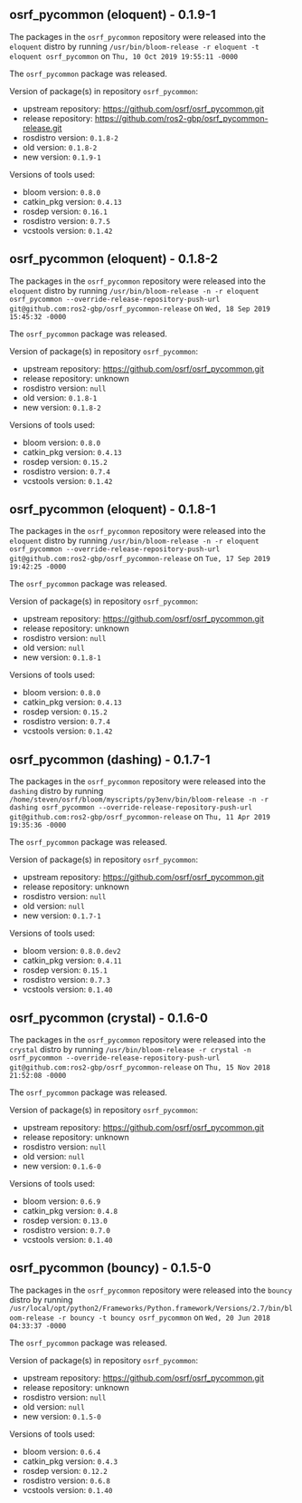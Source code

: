 ## osrf_pycommon (eloquent) - 0.1.9-1

The packages in the `osrf_pycommon` repository were released into the `eloquent` distro by running `/usr/bin/bloom-release -r eloquent -t eloquent osrf_pycommon` on `Thu, 10 Oct 2019 19:55:11 -0000`

The `osrf_pycommon` package was released.

Version of package(s) in repository `osrf_pycommon`:

- upstream repository: https://github.com/osrf/osrf_pycommon.git
- release repository: https://github.com/ros2-gbp/osrf_pycommon-release.git
- rosdistro version: `0.1.8-2`
- old version: `0.1.8-2`
- new version: `0.1.9-1`

Versions of tools used:

- bloom version: `0.8.0`
- catkin_pkg version: `0.4.13`
- rosdep version: `0.16.1`
- rosdistro version: `0.7.5`
- vcstools version: `0.1.42`


## osrf_pycommon (eloquent) - 0.1.8-2

The packages in the `osrf_pycommon` repository were released into the `eloquent` distro by running `/usr/bin/bloom-release -n -r eloquent osrf_pycommon --override-release-repository-push-url git@github.com:ros2-gbp/osrf_pycommon-release` on `Wed, 18 Sep 2019 15:45:32 -0000`

The `osrf_pycommon` package was released.

Version of package(s) in repository `osrf_pycommon`:

- upstream repository: https://github.com/osrf/osrf_pycommon.git
- release repository: unknown
- rosdistro version: `null`
- old version: `0.1.8-1`
- new version: `0.1.8-2`

Versions of tools used:

- bloom version: `0.8.0`
- catkin_pkg version: `0.4.13`
- rosdep version: `0.15.2`
- rosdistro version: `0.7.4`
- vcstools version: `0.1.42`


## osrf_pycommon (eloquent) - 0.1.8-1

The packages in the `osrf_pycommon` repository were released into the `eloquent` distro by running `/usr/bin/bloom-release -n -r eloquent osrf_pycommon --override-release-repository-push-url git@github.com:ros2-gbp/osrf_pycommon-release` on `Tue, 17 Sep 2019 19:42:25 -0000`

The `osrf_pycommon` package was released.

Version of package(s) in repository `osrf_pycommon`:

- upstream repository: https://github.com/osrf/osrf_pycommon.git
- release repository: unknown
- rosdistro version: `null`
- old version: `null`
- new version: `0.1.8-1`

Versions of tools used:

- bloom version: `0.8.0`
- catkin_pkg version: `0.4.13`
- rosdep version: `0.15.2`
- rosdistro version: `0.7.4`
- vcstools version: `0.1.42`


## osrf_pycommon (dashing) - 0.1.7-1

The packages in the `osrf_pycommon` repository were released into the `dashing` distro by running `/home/steven/osrf/bloom/myscripts/py3env/bin/bloom-release -n -r dashing osrf_pycommon --override-release-repository-push-url git@github.com:ros2-gbp/osrf_pycommon-release` on `Thu, 11 Apr 2019 19:35:36 -0000`

The `osrf_pycommon` package was released.

Version of package(s) in repository `osrf_pycommon`:

- upstream repository: https://github.com/osrf/osrf_pycommon.git
- release repository: unknown
- rosdistro version: `null`
- old version: `null`
- new version: `0.1.7-1`

Versions of tools used:

- bloom version: `0.8.0.dev2`
- catkin_pkg version: `0.4.11`
- rosdep version: `0.15.1`
- rosdistro version: `0.7.3`
- vcstools version: `0.1.40`


## osrf_pycommon (crystal) - 0.1.6-0

The packages in the `osrf_pycommon` repository were released into the `crystal` distro by running `/usr/bin/bloom-release -r crystal -n osrf_pycommon --override-release-repository-push-url git@github.com:ros2-gbp/osrf_pycommon-release` on `Thu, 15 Nov 2018 21:52:08 -0000`

The `osrf_pycommon` package was released.

Version of package(s) in repository `osrf_pycommon`:

- upstream repository: https://github.com/osrf/osrf_pycommon.git
- release repository: unknown
- rosdistro version: `null`
- old version: `null`
- new version: `0.1.6-0`

Versions of tools used:

- bloom version: `0.6.9`
- catkin_pkg version: `0.4.8`
- rosdep version: `0.13.0`
- rosdistro version: `0.7.0`
- vcstools version: `0.1.40`


## osrf_pycommon (bouncy) - 0.1.5-0

The packages in the `osrf_pycommon` repository were released into the `bouncy` distro by running `/usr/local/opt/python2/Frameworks/Python.framework/Versions/2.7/bin/bloom-release -r bouncy -t bouncy osrf_pycommon` on `Wed, 20 Jun 2018 04:33:37 -0000`

The `osrf_pycommon` package was released.

Version of package(s) in repository `osrf_pycommon`:

- upstream repository: https://github.com/osrf/osrf_pycommon.git
- release repository: unknown
- rosdistro version: `null`
- old version: `null`
- new version: `0.1.5-0`

Versions of tools used:

- bloom version: `0.6.4`
- catkin_pkg version: `0.4.3`
- rosdep version: `0.12.2`
- rosdistro version: `0.6.8`
- vcstools version: `0.1.40`


